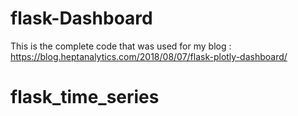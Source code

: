 # flask-Dashboard
This is the complete code that was used for my blog : https://blog.heptanalytics.com/2018/08/07/flask-plotly-dashboard/


# flask_time_series
